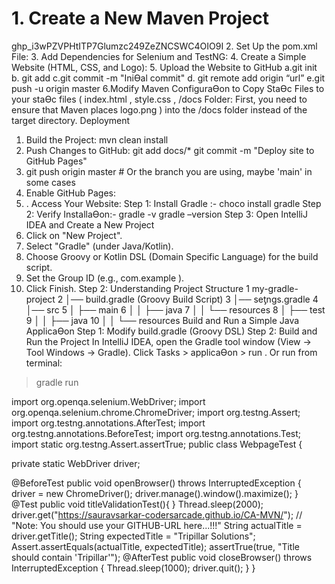 # 1. Create a New Maven Project
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
2. Set Up the pom.xml File:
3. Add Dependencies for Selenium and TestNG:
4. Create a Simple Website (HTML, CSS, and
Logo):
5. Upload the Website to GitHub
a.git init
b. git add
c.git commit -m "IniƟal commit"
d. git remote add origin “url”
e.git push -u origin master
6.Modify Maven ConfiguraƟon to Copy StaƟc Files to
your staƟc files ( index.html , style.css , /docs Folder:
First, you need to ensure that Maven places logo.png
) into the /docs folder instead of the target directory.
Deployment
1. Build the Project: mvn clean install
2. Push Changes to GitHub: git add docs/*
git commit -m "Deploy site to GitHub Pages"
3. git push origin master # Or the branch you are
using, maybe 'main' in some cases
4. Enable GitHub Pages:
5. . Access Your Website:
Step 1: Install Gradle :- choco install gradle
Step 2: Verify InstallaƟon:- gradle -v
gradle –version
Step 3: Open IntelliJ IDEA and Create a New Project
1. Click on "New Project".
 2. Select "Gradle" (under Java/Kotlin).
 3. Choose Groovy or Kotlin DSL (Domain Specific Language) for
the build script.
 4. Set the Group ID (e.g., com.example ).
 5. Click Finish.
Step 2: Understanding Project Structure
 1 my-gradle-project
 2 │── build.gradle (Groovy Build Script)
3 │── seƫngs.gradle
4 │── src
5 │ ├── main
 6 │ │ ├── java
 7 │ │ └── resources
8 │ ├── test
 9 │ │ ├── java
10 │ │ └── resources
Build and Run a Simple Java ApplicaƟon
Step 1: Modify build.gradle (Groovy DSL)
Step 2: Build and Run the Project In IntelliJ IDEA, open the
Gradle tool window (View → Tool Windows → Gradle). Click
Tasks > applicaƟon > run . Or run from terminal:
> gradle run 




 import org.openqa.selenium.WebDriver;
 import org.openqa.selenium.chrome.ChromeDriver;
import org.testng.Assert;
  import org.testng.annotations.AfterTest;
  import org.testng.annotations.BeforeTest;
 import org.testng.annotations.Test;
 import static org.testng.Assert.assertTrue;
  public class WebpageTest {

 private static WebDriver driver;

 @BeforeTest
 public void openBrowser() throws InterruptedException {
 driver = new ChromeDriver();
 driver.manage().window().maximize();
 }
 @Test
 public void titleValidationTest(){
 }
 Thread.sleep(2000);
 driver.get("https://sauravsarkar-codersarcade.github.io/CA-MVN/"); // "Note: You should
 use your GITHUB-URL here...!!!"
 String actualTitle = driver.getTitle();
 String expectedTitle = "Tripillar Solutions";
 Assert.assertEquals(actualTitle, expectedTitle);
 assertTrue(true, "Title should contain 'Tripillar'");
 @AfterTest
 public void closeBrowser() throws InterruptedException {
 Thread.sleep(1000);
 driver.quit();
 }
 } 
